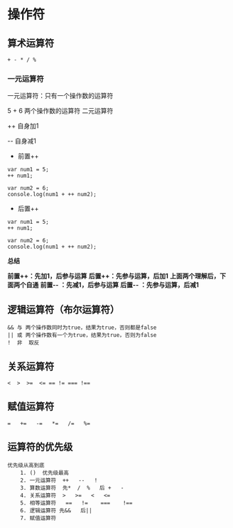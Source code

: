 # 操作符

## 算术运算符

~~~
+ - * / %  
~~~

### 一元运算符

一元运算符：只有一个操作数的运算符

5 + 6  两个操作数的运算符 二元运算符

++  自身加1

-- 自身减1

+ 前置++

~~~
var num1 = 5;
++ num1; 

var num2 = 6;
console.log(num1 + ++ num2);
~~~

+ 后置++

~~~
var num1 = 5;
++ num1; 

var num2 = 6;
console.log(num1 + ++ num2);
~~~

**总结**

**前置++：先加1，后参与运算**
**后置++：先参与运算，后加1**
**上面两个理解后，下面两个自通**
**前置--  ：先减1，后参与运算**
**后置--  ：先参与运算，后减1**

## 逻辑运算符（布尔运算符）

~~~
&& 与 两个操作数同时为true，结果为true，否则都是false
|| 或 两个操作数有一个为true，结果为true，否则为false
!  非  取反
~~~

## 关系运算符

~~~
<  >  >=  <= == != === !==
~~~

## 赋值运算符

~~~
=   +=   -=   *=   /=   %=
~~~

## 运算符的优先级

~~~
优先级从高到底
	1. ()  优先级最高
	2. 一元运算符  ++   --   !
	3. 算数运算符  先*  /  %   后 +   -
	4. 关系运算符  >   >=   <   <=
	5. 相等运算符   ==   !=    ===    !==
	6. 逻辑运算符 先&&   后||
	7. 赋值运算符
~~~

